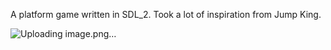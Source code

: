 A platform game written in SDL_2.
Took a lot of inspiration from Jump King.

![Uploading image.png…]()
